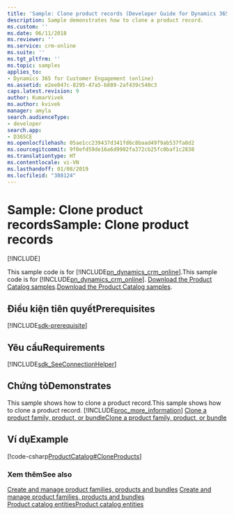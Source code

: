 ```yaml
---
title: 'Sample: Clone product records (Developer Guide for Dynamics 365 for Customer Engagement) | MicrosoftDocs'
description: Sample demonstrates how to clone a product record.
ms.custom: ''
ms.date: 06/11/2018
ms.reviewer: ''
ms.service: crm-online
ms.suite: ''
ms.tgt_pltfrm: ''
ms.topic: samples
applies_to:
- Dynamics 365 for Customer Engagement (online)
ms.assetid: e2ee047c-8295-47a5-b889-2af439c540c3
caps.latest.revision: 9
author: KumarVivek
ms.author: kvivek
manager: amyla
search.audienceType:
- developer
search.app:
- D365CE
ms.openlocfilehash: 05ae1cc239437d341fd6c8baad49f9ab537fa8d2
ms.sourcegitcommit: 9f0efd59de16a6d9902fa372cb25fc0baf1c2838
ms.translationtype: HT
ms.contentlocale: vi-VN
ms.lasthandoff: 01/08/2019
ms.locfileid: "388124"
---
```

# <a name="sample-clone-product-records"></a><span data-ttu-id="d21f2-103">Sample: Clone product records</span><span class="sxs-lookup"><span data-stu-id="d21f2-103">Sample: Clone product records</span></span>

[!INCLUDE[](../includes/cc_applies_to_update_9_0_0.md)]

<span data-ttu-id="d21f2-104">This sample code is for [!INCLUDE[pn_dynamics_crm_online](../includes/pn-dynamics-crm-online.md)].</span><span class="sxs-lookup"><span data-stu-id="d21f2-104">This sample code is for [!INCLUDE[pn_dynamics_crm_online](../includes/pn-dynamics-crm-online.md)].</span></span> <span data-ttu-id="d21f2-105">[Download the Product Catalog samples](https://code.msdn.microsoft.com/Product-Catalog-Samples-5766194b).</span><span class="sxs-lookup"><span data-stu-id="d21f2-105">[Download the Product Catalog samples](https://code.msdn.microsoft.com/Product-Catalog-Samples-5766194b).</span></span>  

## <a name="prerequisites"></a><span data-ttu-id="d21f2-106">Điều kiện tiên quyết</span><span class="sxs-lookup"><span data-stu-id="d21f2-106">Prerequisites</span></span>
[!INCLUDE[sdk-prerequisite](../includes/sdk-prerequisite.md)]
  
## <a name="requirements"></a><span data-ttu-id="d21f2-107">Yêu cầu</span><span class="sxs-lookup"><span data-stu-id="d21f2-107">Requirements</span></span>  
[!INCLUDE[sdk_SeeConnectionHelper](../includes/sdk-seeconnectionhelper.md)]
  
## <a name="demonstrates"></a><span data-ttu-id="d21f2-108">Chứng tỏ</span><span class="sxs-lookup"><span data-stu-id="d21f2-108">Demonstrates</span></span>  
 <span data-ttu-id="d21f2-109">This sample shows how to clone a product record.</span><span class="sxs-lookup"><span data-stu-id="d21f2-109">This sample shows how to clone a product record.</span></span> [!INCLUDE[proc_more_information](../includes/proc-more-information.md)] <span data-ttu-id="d21f2-110">[Clone a product family, product, or bundle](create-manage-product-families-products-bundles-product-properties.md#Clone)</span><span class="sxs-lookup"><span data-stu-id="d21f2-110">[Clone a product family, product, or bundle](create-manage-product-families-products-bundles-product-properties.md#Clone)</span></span>  
  
## <a name="example"></a><span data-ttu-id="d21f2-111">Ví dụ</span><span class="sxs-lookup"><span data-stu-id="d21f2-111">Example</span></span>  
 [!code-csharp[ProductCatalog#CloneProducts](../snippets/csharp/CRMV8/productcatalog/cs/cloneproducts.cs#cloneproducts)]  
  
### <a name="see-also"></a><span data-ttu-id="d21f2-112">Xem thêm</span><span class="sxs-lookup"><span data-stu-id="d21f2-112">See also</span></span>  
 <span data-ttu-id="d21f2-113">[Create and manage product families, products and bundles](create-manage-product-families-products-bundles-product-properties.md) </span><span class="sxs-lookup"><span data-stu-id="d21f2-113">[Create and manage product families, products and bundles](create-manage-product-families-products-bundles-product-properties.md) </span></span>  
 [<span data-ttu-id="d21f2-114">Product catalog entities</span><span class="sxs-lookup"><span data-stu-id="d21f2-114">Product catalog entities</span></span>](product-catalog-entities.md)
